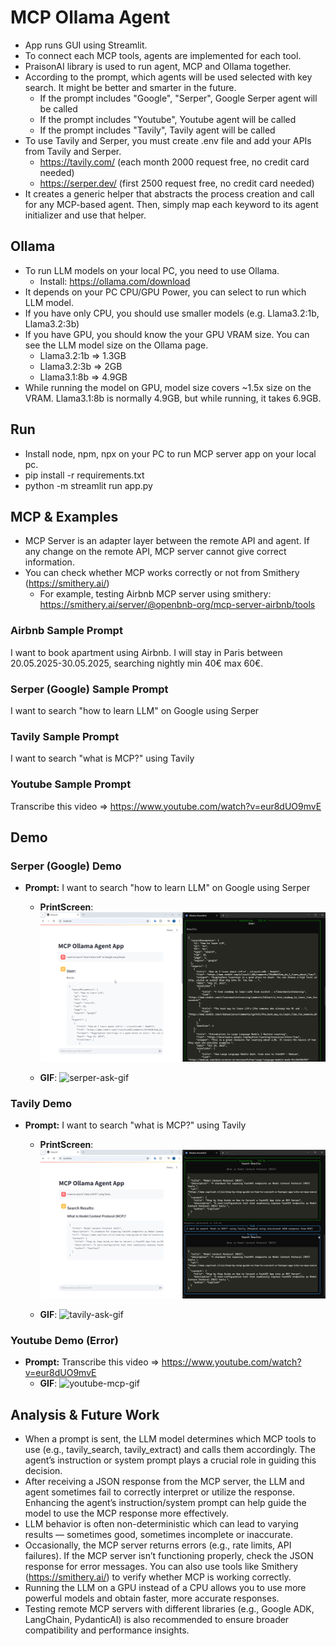 # MCP Ollama Agent
- App runs GUI using Streamlit.
- To connect each MCP tools, agents are implemented for each tool. 
- PraisonAI library is used to run agent, MCP and Ollama together.
- According to the prompt, which agents will be used selected with key search. It might be better and smarter in the future.  
  - If the prompt includes "Google", "Serper", Google Serper agent will be called
  - If the prompt includes "Youtube", Youtube agent will be called 
  - If the prompt includes "Tavily", Tavily agent will be called
- To use Tavily and Serper, you must create .env file and add your APIs from Tavily and Serper.
  - https://tavily.com/ (each month 2000 request free, no credit card needed)
  - https://serper.dev/ (first 2500 request free, no credit card needed)
- It creates a generic helper that abstracts the process creation and call for any MCP-based agent. Then, simply map each keyword to its agent initializer and use that helper.


## Ollama
- To run LLM models on your local PC, you need to use Ollama.
  - Install: https://ollama.com/download
- It depends on your PC CPU/GPU Power, you can select to run which LLM model.
- If you have only CPU, you should use smaller models (e.g. Llama3.2:1b, Llama3.2:3b)
- If you have GPU, you should know the your GPU VRAM size. You can see the LLM model size on the Ollama page. 
  - Llama3.2:1b => 1.3GB
  - Llama3.2:3b => 2GB
  - Llama3.1:8b => 4.9GB
- While running the model on GPU, model size covers ~1.5x size on the VRAM. Llama3.1:8b is normally 4.9GB, but while running, it takes 6.9GB.    

## Run
- Install node, npm, npx on your PC to run MCP server app on your local pc. 
- pip install -r requirements.txt
- python -m streamlit run app.py

## MCP & Examples
- MCP Server is an adapter layer between the remote API and agent. If any change on the remote API, MCP server cannot give correct information.
- You can check whether MCP works correctly or not from Smithery (https://smithery.ai/)
  - For example, testing Airbnb MCP server using smithery: https://smithery.ai/server/@openbnb-org/mcp-server-airbnb/tools 

### Airbnb Sample Prompt
I want to book apartment using Airbnb. I will stay in Paris between 20.05.2025-30.05.2025, searching nightly min 40€ max 60€.

### Serper (Google) Sample Prompt
I want to search "how to learn LLM" on Google using Serper

### Tavily Sample Prompt
I want to search "what is MCP?" using Tavily

### Youtube Sample Prompt
Transcribe this video => https://www.youtube.com/watch?v=eur8dUO9mvE

## Demo
### Serper (Google) Demo
- **Prompt:** I want to search "how to learn LLM" on Google using Serper
  - **PrintScreen**:
    ![serper-ask-ps](https://github.com/omerbsezer/MCP-Agent-Ollama/blob/main/gif/serper-ask.png)  

  - **GIF**: 
    ![serper-ask-gif](https://github.com/omerbsezer/MCP-Agent-Ollama/blob/main/gif/serper-ask.gif)  

### Tavily Demo
- **Prompt:** I want to search "what is MCP?" using Tavily
  - **PrintScreen**:
    ![tavily-ask-ps](https://github.com/omerbsezer/MCP-Agent-Ollama/blob/main/gif/tavily-ask.png)  

  - **GIF**: 
    ![tavily-ask-gif](https://github.com/omerbsezer/MCP-Agent-Ollama/blob/main/gif/tavily-ask.gif)  

### Youtube Demo (Error)
- **Prompt:** Transcribe this video => https://www.youtube.com/watch?v=eur8dUO9mvE
  - **GIF**: 
    ![youtube-mcp-gif](https://github.com/omerbsezer/MCP-Agent-Ollama/blob/main/gif/youtube-mcp-error.gif)  

## Analysis & Future Work
- When a prompt is sent, the LLM model determines which MCP tools to use (e.g., tavily_search, tavily_extract) and calls them accordingly. The agent’s instruction or system prompt plays a crucial role in guiding this decision.
- After receiving a JSON response from the MCP server, the LLM and agent sometimes fail to correctly interpret or utilize the response. Enhancing the agent’s instruction/system prompt can help guide the model to use the MCP response more effectively.
- LLM behavior is often non-deterministic which can lead to varying results — sometimes good, sometimes incomplete or inaccurate.
- Occasionally, the MCP server returns errors (e.g., rate limits, API failures). If the MCP server isn’t functioning properly, check the JSON response for error messages. You can also use tools like Smithery (https://smithery.ai/) to verify whether MCP is working correctly.
- Running the LLM on a GPU instead of a CPU allows you to use more powerful models and obtain faster, more accurate responses.
- Testing remote MCP servers with different libraries (e.g., Google ADK, LangChain, PydanticAI) is also recommended to ensure broader compatibility and performance insights.